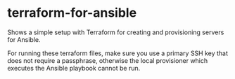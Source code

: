 # terraform-for-ansible
Shows a simple setup with Terraform for creating and provisioning servers for Ansible.

For running these terraform files, make sure you use a primary SSH key that does not require a passphrase, otherwise the local provisioner which executes the Ansible playbook cannot be run. 
